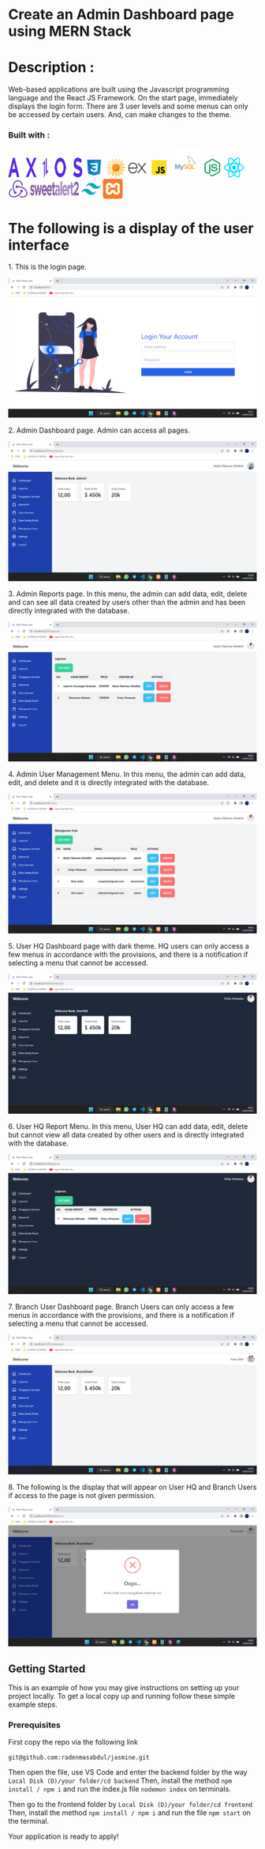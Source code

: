 # Create an Admin Dashboard page using MERN Stack

# Description :
Web-based applications are built using the Javascript programming language and the React JS Framework. On the start page, immediately displays the login form. There are 3 user levels and some menus can only be accessed by certain users. And, can make changes to the theme.

### Built with :
<p align="left"> 
  <img
      src="https://github.com/radenmasabdul/logo/blob/7718c966b2ab9aaa6580905fd80e8bb2ee6f454a/Axios.svg.png" alt="axios"
      width="150" height="40" />
  <img
      src="https://github.com/radenmasabdul/logo/blob/7718c966b2ab9aaa6580905fd80e8bb2ee6f454a/css3.svg" alt="css3"
      width="40" height="40" />
  <img
      src="https://github.com/radenmasabdul/logo/blob/7718c966b2ab9aaa6580905fd80e8bb2ee6f454a/daisyUI.png" alt="daisyUI"
      width="40" height="40" />
  <img
      src="https://github.com/radenmasabdul/logo/blob/7718c966b2ab9aaa6580905fd80e8bb2ee6f454a/express-js.svg" alt="express"
      width="40" height="40" />
  <img
      src="https://github.com/radenmasabdul/logo/blob/7718c966b2ab9aaa6580905fd80e8bb2ee6f454a/javascript.svg" alt="js"
      width="40" height="40" />
  <img
      src="https://github.com/radenmasabdul/logo/blob/43d0926be9afe999160f7d0d26f59ba1f8e8e1a4/mysql-logo-svgrepo-com.svg" alt="mysql"
      width="60" height="60" />
  <img
      src="https://github.com/radenmasabdul/logo/blob/7718c966b2ab9aaa6580905fd80e8bb2ee6f454a/node-js.svg" alt="node"
      width="40" height="40" />
  <img
      src="https://github.com/radenmasabdul/logo/blob/7718c966b2ab9aaa6580905fd80e8bb2ee6f454a/react-js-icon.svg" alt="react"
      width="40" height="40" />
  <img
      src="https://github.com/radenmasabdul/logo/blob/43d0926be9afe999160f7d0d26f59ba1f8e8e1a4/redux-svgrepo-com.svg" alt="redux"
      width="40" height="40" />
  <img
      src="https://github.com/radenmasabdul/logo/blob/7718c966b2ab9aaa6580905fd80e8bb2ee6f454a/SweetAlert2.png" alt="swal"
      width="100" height="40" />
  <img
      src="https://github.com/radenmasabdul/logo/blob/7718c966b2ab9aaa6580905fd80e8bb2ee6f454a/tailwindcss.svg" alt="tailwind"
      width="40" height="40" />
  <img
      src="https://github.com/radenmasabdul/logo/blob/43d0926be9afe999160f7d0d26f59ba1f8e8e1a4/xampp-svgrepo-com.svg" alt="xampp"
      width="40" height="40" />
</p>

# The following is a display of the user interface
<p>1. This is the login page.</p>
<img src="https://github.com/radenmasabdul/logo/blob/c0a25616c1f76e5d4ee778baa7a6d05e120d18bb/jasmine/Login.png" alt="login"/>
<p>2. Admin Dashboard page. Admin can access all pages.</p>
<img src="https://github.com/radenmasabdul/logo/blob/c0a25616c1f76e5d4ee778baa7a6d05e120d18bb/jasmine/DashboardAdmin.png" alt="dashAdmin"/>
<p>3. Admin Reports page. In this menu, the admin can add data, edit, delete and can see all data created by users other than the admin and has been directly integrated with the database.</p>
<img src="https://github.com/radenmasabdul/logo/blob/c0a25616c1f76e5d4ee778baa7a6d05e120d18bb/jasmine/MenuLaporanAdmin.png" alt="laporanAdmin"/>
<p>4. Admin User Management Menu. In this menu, the admin can add data, edit, and delete and it is directly integrated with the database.</p>
<img src="https://github.com/radenmasabdul/logo/blob/c0a25616c1f76e5d4ee778baa7a6d05e120d18bb/jasmine/MenuManajemenUserAdmin.png" alt="manaAdmin"/>
<p>5. User HQ Dashboard page with dark theme. HQ users can only access a few menus in accordance with the provisions, and there is a notification if selecting a menu that cannot be accessed.</p>
<img src="https://github.com/radenmasabdul/logo/blob/c0a25616c1f76e5d4ee778baa7a6d05e120d18bb/jasmine/DashboardUserHQ.png" alt="dashHq"/>
<p>6. User HQ Report Menu. In this menu, User HQ can add data, edit, delete but cannot view all data created by other users and is directly integrated with the database.</p>
<img src="https://github.com/radenmasabdul/logo/blob/c0a25616c1f76e5d4ee778baa7a6d05e120d18bb/jasmine/LaporanUserHQ.png" alt="laporanHQ"/>
<p>7. Branch User Dashboard page. Branch Users can only access a few menus in accordance with the provisions, and there is a notification if selecting a menu that cannot be accessed.</p>
<img src="https://github.com/radenmasabdul/logo/blob/c0a25616c1f76e5d4ee778baa7a6d05e120d18bb/jasmine/DashboardBranchUser.png" alt="dashbranchUser"/>
<p>8. The following is the display that will appear on User HQ and Branch Users if access to the page is not given permission.</p>
<img src="https://github.com/radenmasabdul/logo/blob/c0a25616c1f76e5d4ee778baa7a6d05e120d18bb/jasmine/BranchUser.png" alt="terlarang"/>

<!-- GETTING STARTED -->
## Getting Started

This is an example of how you may give instructions on setting up your project locally.
To get a local copy up and running follow these simple example steps.

### Prerequisites
First copy the repo via the following link
```
git@github.com:radenmasabdul/jasmine.git
```
Then open the file, use VS Code and enter the backend folder by the way
``` Local Disk (D)/your folder/cd backend ```
Then, install the method
``` npm install / npm i ```
and run the index.js file
``` nodemon index ``` on terminals.

Then go to the frontend folder by ``` Local Disk (D)/your folder/cd frontend ```
Then, install the method
``` npm install / npm i ```
and run the file
```npm start``` on the terminal.

Your application is ready to apply!
